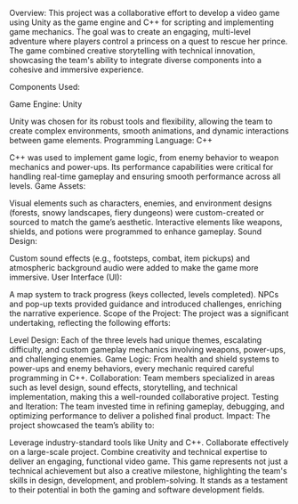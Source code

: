Overview: This project was a collaborative effort to develop a video game using Unity as the game engine and C++ for scripting and implementing game mechanics. The goal was to create an engaging, multi-level adventure where players control a princess on a quest to rescue her prince. The game combined creative storytelling with technical innovation, showcasing the team's ability to integrate diverse components into a cohesive and immersive experience.

Components Used:

Game Engine: Unity

Unity was chosen for its robust tools and flexibility, allowing the team to create complex environments, smooth animations, and dynamic interactions between game elements.
Programming Language: C++

C++ was used to implement game logic, from enemy behavior to weapon mechanics and power-ups. Its performance capabilities were critical for handling real-time gameplay and ensuring smooth performance across all levels.
Game Assets:

Visual elements such as characters, enemies, and environment designs (forests, snowy landscapes, fiery dungeons) were custom-created or sourced to match the game’s aesthetic.
Interactive elements like weapons, shields, and potions were programmed to enhance gameplay.
Sound Design:

Custom sound effects (e.g., footsteps, combat, item pickups) and atmospheric background audio were added to make the game more immersive.
User Interface (UI):

A map system to track progress (keys collected, levels completed).
NPCs and pop-up texts provided guidance and introduced challenges, enriching the narrative experience.
Scope of the Project: The project was a significant undertaking, reflecting the following efforts:

Level Design: Each of the three levels had unique themes, escalating difficulty, and custom gameplay mechanics involving weapons, power-ups, and challenging enemies.
Game Logic: From health and shield systems to power-ups and enemy behaviors, every mechanic required careful programming in C++.
Collaboration: Team members specialized in areas such as level design, sound effects, storytelling, and technical implementation, making this a well-rounded collaborative project.
Testing and Iteration: The team invested time in refining gameplay, debugging, and optimizing performance to deliver a polished final product.
Impact: The project showcased the team’s ability to:

Leverage industry-standard tools like Unity and C++.
Collaborate effectively on a large-scale project.
Combine creativity and technical expertise to deliver an engaging, functional video game.
This game represents not just a technical achievement but also a creative milestone, highlighting the team's skills in design, development, and problem-solving. It stands as a testament to their potential in both the gaming and software development fields.
